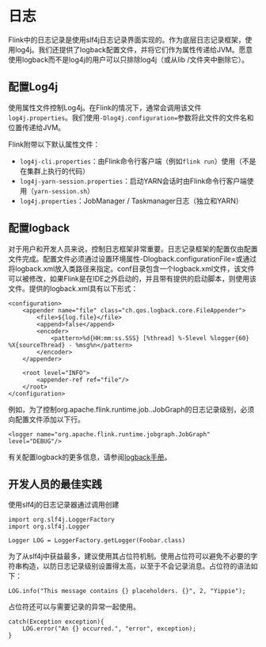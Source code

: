 # 日志

Flink中的日志记录是使用slf4j日志记录界面实现的。作为底层日志记录框架，使用log4j。我们还提供了logback配置文件，并将它们作为属性传递给JVM。愿意使用logback而不是log4j的用户可以只排除log4j（或从lib /文件夹中删除它）。

## 配置Log4j

使用属性文件控制Log4j。在Flink的情况下，通常会调用该文件`log4j.properties`。我们使用`-Dlog4j.configuration=`参数将此文件的文件名和位置传递给JVM。

Flink附带以下默认属性文件：

* `log4j-cli.properties`：由Flink命令行客户端（例如`flink run`）使用（不是在集群上执行的代码）
* `log4j-yarn-session.properties`：启动YARN会话时由Flink命令行客户端使用（`yarn-session.sh`）
* `log4j.properties`：JobManager / Taskmanager日志（独立和YARN）

## 配置logback

对于用户和开发人员来说，控制日志框架非常重要。日志记录框架的配置仅由配置文件完成。配置文件必须通过设置环境属性-Dlogback.configurationFile=或通过将logback.xml放入类路径来指定。conf目录包含一个logback.xml文件，该文件可以被修改，如果Flink是在IDE之外启动的，并且带有提供的启动脚本，则使用该文件。提供的logback.xml具有以下形式：

```markup
<configuration>
    <appender name="file" class="ch.qos.logback.core.FileAppender">
        <file>${log.file}</file>
        <append>false</append>
        <encoder>
            <pattern>%d{HH:mm:ss.SSS} [%thread] %-5level %logger{60} %X{sourceThread} - %msg%n</pattern>
        </encoder>
    </appender>

    <root level="INFO">
        <appender-ref ref="file"/>
    </root>
</configuration>
```

例如，为了控制org.apache.flink.runtime.job..JobGraph的日志记录级别，必须向配置文件添加以下行。

```text
<logger name="org.apache.flink.runtime.jobgraph.JobGraph" level="DEBUG"/>
```

有关配置logback的更多信息，请参阅[logback手册](http://logback.qos.ch/manual/configuration.html)。

## 开发人员的最佳实践

使用slf4j的日志记录器通过调用创建

```text
import org.slf4j.LoggerFactory
import org.slf4j.Logger

Logger LOG = LoggerFactory.getLogger(Foobar.class)
```

为了从slf4j中获益最多，建议使用其占位符机制。使用占位符可以避免不必要的字符串构造，以防日志记录级别设置得太高，以至于不会记录消息。占位符的语法如下：

```text
LOG.info("This message contains {} placeholders. {}", 2, "Yippie");
```

占位符还可以与需要记录的异常一起使用。

```text
catch(Exception exception){
	LOG.error("An {} occurred.", "error", exception);
}
```

